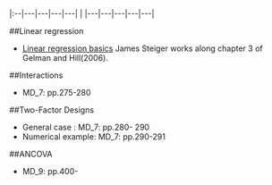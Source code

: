 |:--|---|---|---|---|
|
|---|---|---|---|---|




##Linear regression

- [Linear regression basics](http://www.statpower.net/Content/312/Lecture%20Slides/Gelman%20Hill%203.pdf) James Steiger works along chapter 3 of Gelman and Hill(2006).


##Interactions
- MD_7: pp.275-280


##Two-Factor Designs
- General case : MD_7: pp.280- 290
- Numerical example: MD_7: pp.290-291

##ANCOVA
- MD_9: pp.400- 